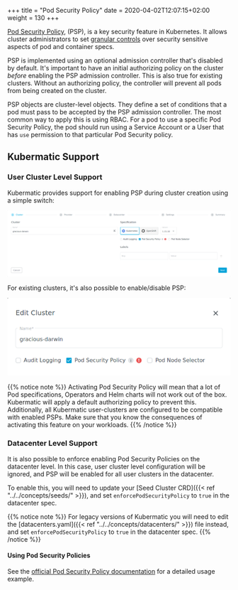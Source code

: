 +++
title = "Pod Security Policy"
date = 2020-04-02T12:07:15+02:00
weight = 130
+++

[Pod Security Policy](https://kubernetes.io/docs/concepts/policy/pod-security-policy/), (PSP), is a key security feature in Kubernetes. It allows cluster administrators to set [granular controls](https://kubernetes.io/docs/concepts/policy/pod-security-policy/#policy-reference) over security sensitive aspects of pod and container specs.

PSP is implemented using an optional admission controller that's disabled by default. It's important to have an initial authorizing policy on the cluster _before_ enabling the PSP admission controller.
This is also true for existing clusters. Without an authorizing policy, the controller will prevent all pods from being created on the cluster.

PSP objects are cluster-level objects. They define a set of conditions that a pod must pass to be accepted by the PSP admission controller. The most common way to apply this is using RBAC. For a pod to use a specific Pod Security Policy, the pod should run using a Service Account or a User that has `use` permission to that particular Pod Security policy.

## Kubermatic Support

### User Cluster Level Support

Kubermatic provides support for enabling PSP during cluster creation using a simple switch:

![Create Cluster](01-create-cluster.png)

For existing clusters, it's also possible to enable/disable PSP:

![Edit Cluster](01-edit-cluster.png)


{{% notice note %}}
Activating Pod Security Policy will mean that a lot of Pod specifications, Operators and Helm charts will not work out of the box. Kubermatic will apply a default authorizing policy to prevent this. Additionally, all Kubermatic user-clusters are configured to be compatible with enabled PSPs. Make sure that you know the consequences of activating this feature on your workloads.
{{% /notice %}}

### Datacenter Level Support
It is also possible to enforce enabling Pod Security Policies on the datacenter level. In this case, user cluster level configuration will be ignored, and PSP will be enabled for all user clusters in the datacenter.

To enable this, you will need to update your [Seed Cluster CRD]({{< ref "../../concepts/seeds/" >}}), and set `enforcePodSecurityPolicy` to `true` in the datacenter spec.

{{% notice note %}}
For legacy versions of Kubermatic you will need to edit the [datacenters.yaml]({{< ref "../../concepts/datacenters/" >}}) file instead, and set `enforcePodSecurityPolicy` to `true` in the datacenter spec.
{{% /notice %}}

#### Using Pod Security Policies

See the [official Pod Security Policy documentation](https://kubernetes.io/docs/concepts/policy/pod-security-policy/#example) for a detailed usage example.
